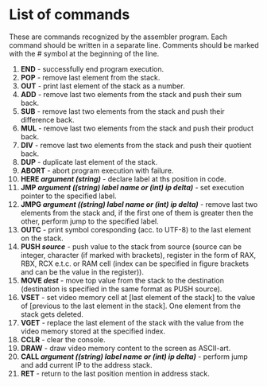 # List of commands

These are commands recognized by the assembler program. Each command should be written in a separate line. Comments should be marked with the *#* symbol at the beginning of the line.

1. **END** - successfully end program execution.
2. **POP** - remove last element from the stack.
3. **OUT** - print last element of the stack as a number.
4. **ADD** - remove last two elements from the stack and push their sum back.
5. **SUB** - remove last two elements from the stack and push their difference back.
6. **MUL** - remove last two elements from the stack and push their product back.
7. **DIV** - remove last two elements from the stack and push their quotient back.
8. **DUP** - duplicate last element of the stack.
9.  **ABORT** - abort program execution with failure.
10. **HERE *argument (string)*** - declare label at ths position in code.
11. **JMP *argument ((string) label name or (int) ip delta)*** - set execution pointer to the specified label.
12. **JMPG *argument ((string) label name or (int) ip delta)*** - remove last two elements from the stack and, if the first one of them is greater then the other, perform jump to the specified label.
13. **OUTC** - print symbol coresponding (acc. to UTF-8) to the last element on the stack.
14. **PUSH *source*** - push value to the stack from source (source can be integer, character (if marked with brackets), register in the form of RAX, RBX, RCX e.t.c. or RAM cell (index can be specified in figure brackets and can be the value in the register)).
15. **MOVE *dest*** - move top value from the stack to the destination (destination is specified in the same format as PUSH source).
16. **VSET** - set video memory cell at [last element of the stack] to the value of [previous to the last element in the stack]. One element from the stack gets deleted.
17. **VGET** - replace the last element of the stack with the value from the video memory stored at the specified index.
18. **CCLR** - clear the console.
19. **DRAW** - draw video memory content to the screen as ASCII-art.
20. **CALL *argument ((string) label name or (int) ip delta)*** - perform jump and add current IP to the address stack.
21. **RET** - return to the last position mention in address stack.